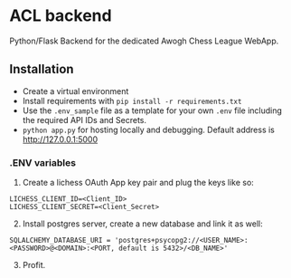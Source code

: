# ACL backend
Python/Flask Backend for the dedicated Awogh Chess League WebApp.

## Installation
- Create a virtual environment
- Install requirements with `pip install -r requirements.txt`
- Use the `.env_sample` file as a template for your own `.env` file including the required API IDs and Secrets.
- `python app.py` for hosting locally and debugging. Default address is http://127.0.0.1:5000

### .ENV variables
1. Create a lichess OAuth App key pair and plug the keys like so:
```
LICHESS_CLIENT_ID=<Client_ID>
LICHESS_CLIENT_SECRET=<Client_Secret>
```

2. Install postgres server, create a new database and link it as well:
```
SQLALCHEMY_DATABASE_URI = 'postgres+psycopg2://<USER_NAME>:<PASSWORD>@<DOMAIN>:<PORT, default is 5432>/<DB_NAME>'
```

3. Profit.

